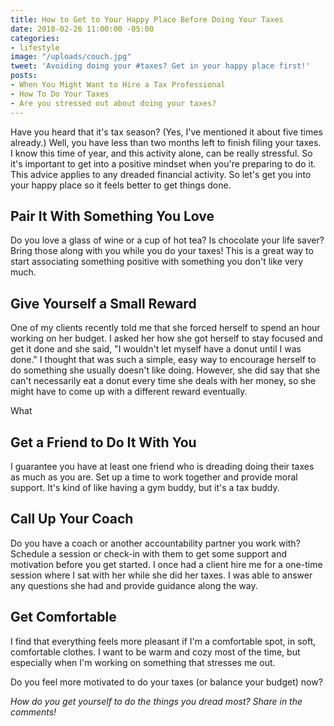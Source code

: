 ```yaml
---
title: How to Get to Your Happy Place Before Doing Your Taxes
date: 2018-02-26 11:00:00 -05:00
categories:
- lifestyle
image: "/uploads/couch.jpg"
tweet: 'Avoiding doing your #taxes? Get in your happy place first!'
posts:
- When You Might Want to Hire a Tax Professional
- How To Do Your Taxes
- Are you stressed out about doing your taxes?
---
```


Have you heard that it's tax season? (Yes, I've mentioned it about five times already.) Well, you have less than two months left to finish filing your taxes. I know this time of year, and this activity alone, can be really stressful. So it's important to get into a positive mindset when you're preparing to do it. This advice applies to any dreaded financial activity. So let's get you into your happy place so it feels better to get things done.

## Pair It With Something You Love

Do you love a glass of wine or a cup of hot tea? Is chocolate your life saver? Bring those along with you while you do your taxes! This is a great way to start associating something positive with something you don't like very much. 

## Give Yourself a Small Reward

One of my clients recently told me that she forced herself to spend an hour working on her budget. I asked her how she got herself to stay focused and get it done and she said, "I wouldn't let myself have a donut until I was done." I thought that was such a simple, easy way to encourage herself to do something she usually doesn't like doing. However, she did say that she can't necessarily eat a donut every time she deals with her money, so she might have to come up with a different reward eventually.

What

## Get a Friend to Do It With You

I guarantee you have at least one friend who is dreading doing their taxes as much as you are. Set up a time to work together and provide moral support. It's kind of like having a gym buddy, but it's a tax buddy.

## Call Up Your Coach

Do you have a coach or another accountability partner you work with? Schedule a session or check-in with them to get some support and motivation before you get started. I once had a client hire me for a one-time session where I sat with her while she did her taxes. I was able to answer any questions she had and provide guidance along the way.

## Get Comfortable

I find that everything feels more pleasant if I'm a comfortable spot, in soft, comfortable clothes. I want to be warm and cozy most of the time, but especially when I'm working on something that stresses me out. 

Do you feel more motivated to do your taxes (or balance your budget) now?

*How do you get yourself to do the things you dread most? Share in the comments!*